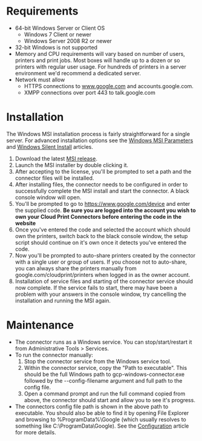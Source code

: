 # Requirements
* 64-bit Windows Server or Client OS
  * Windows 7 Client or newer
  * Windows Server 2008 R2 or newer
* 32-bit Windows is not supported
* Memory and CPU requirements will vary based on number of users, printers and print jobs. Most boxes will handle up to a dozen or so printers with regular user usage. For hundreds of printers in a server environment we'd recommend a dedicated server.
* Network must allow
  * HTTPS connections to www.google.com and accounts.google.com.
  * XMPP connections over port 443 to talk.google.com

# Installation
The Windows MSI installation process is fairly straightforward for a single server. For advanced installation options see the [Windows MSI Parameters](Windows-MSI-Parameters) and [Windows Silent Install](Windows-MSI-Silent-Install) articles.

1. Download the latest [MSI release](https://github.com/google/cloud-print-connector/releases).
1. Launch the MSI installer by double clicking it.
1. After accepting to the license, you'll be prompted to set a path and the connector files will be installed.
1. After installing files, the connector needs to be configured in order to successfully complete the MSI install and start the connector. A black console window will open.
1. You'll be prompted to go to https://www.google.com/device and enter the supplied code. **Be sure you are logged into the account you wish to own your Cloud Print Connectors before entering the code in the website**
1. Once you've entered the code and selected the account which should own the printers, switch back to the black console window, the setup script should continue on it's own once it detects you've entered the code.
1. Now you'll be prompted to auto-share printers created by the connector with a single user or group of users. If you choose not to auto-share, you can always share the printers manually from google.com/cloudprint/printers when logged in as the owner account.
1. Installation of service files and starting of the connector service should now complete. If the service fails to start, there may have been a problem with your answers in the console window, try cancelling the installation and running the MSI again.

# Maintenance
* The connector runs as a Windows service. You can stop/start/restart it from Administrative Tools > Services.
* To run the connector manually:
  1. Stop the connector service from the Windows service tool.
  1. Within the connector service, copy the "Path to executable". This should be the full Windows path to gcp-windows-connector.exe followed by the --config-filename argument and full path to the config file.
  1. Open a command prompt and run the full command copied from above, the connector should start and allow you to see it's progress.
* The connectors config file path is shown in the above path to executable. You should also be able to find it by opening File Explorer and browsing to %ProgramData%\Google (which usually resolves to something like C:\ProgramData\Google). See the [Configuration](Configuration) article for more details.